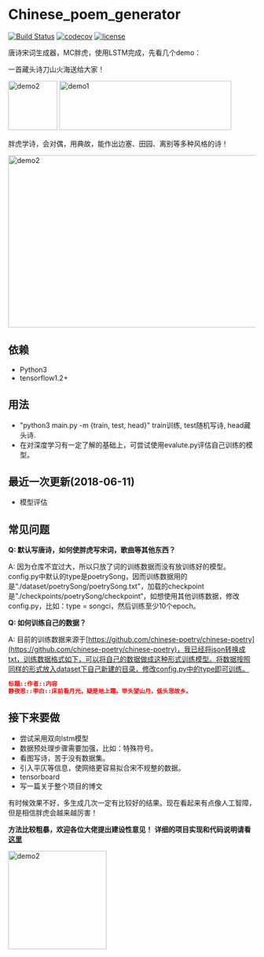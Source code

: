 # Chinese_poem_generator 
[![Build Status](https://travis-ci.org/hjptriplebee/Chinese_poem_generator.svg?branch=master)](https://travis-ci.org/hjptriplebee/Chinese_poem_generator)
[![codecov](https://codecov.io/gh/hjptriplebee/Chinese_poem_generator/branch/master/graph/badge.svg)](https://codecov.io/gh/hjptriplebee/Chinese_poem_generator)
[![license](https://img.shields.io/aur/license/yaourt.svg)](https://github.com/hjptriplebee/Chinese_poem_generator/blob/master/LICENSE)

唐诗宋词生成器，MC胖虎，使用LSTM完成，先看几个demo：

一首藏头诗刀山火海送给大家！

<img src="https://raw.githubusercontent.com/hjptriplebee/Chinese_poem_generator/master/panghu1.jpg" width = "100" height = "100" alt="demo2" /> <img src="https://raw.githubusercontent.com/hjptriplebee/Chinese_poem_generator/master/demo1.png" width = "350" height = "100" alt="demo1" />

胖虎学诗，会对偶，用典故，能作出边塞、田园、离别等多种风格的诗！

<img src="https://raw.githubusercontent.com/hjptriplebee/Chinese_poem_generator/master/demo2.png" width = "850" height = "350" alt="demo2" />

## 依赖
- Python3
- tensorflow1.2+

## 用法
- "python3 main.py -m {train, test, head}" train训练, test随机写诗, head藏头诗.
- 在对深度学习有一定了解的基础上，可尝试使用evalute.py评估自己训练的模型。

## 最近一次更新(2018-06-11)
- 模型评估

## 常见问题
**Q: 默认写唐诗，如何使胖虎写宋词，歌曲等其他东西？**

A: 因为仓库不宜过大，所以只放了词的训练数据而没有放训练好的模型。config.py中默认的type是poetrySong，因而训练数据用的是“./dataset/poetrySong/poetrySong.txt"，加载的checkpoint是”./checkpoints/poetrySong/checkpoint“，如想使用其他训练数据，修改config.py，比如：type = songci，然后训练至少10个epoch。

**Q: 如何训练自己的数据？**

A: 目前的训练数据来源于[https://github.com/chinese-poetry/chinese-poetry](https://github.com/chinese-poetry/chinese-poetry)，我已经将json转换成txt，训练数据格式如下，可以将自己的数据做成这种形式训练模型。将数据按照同样的形式放入dataset下自己新建的目录，修改config.py中的type即可训练。

```json
标题::作者::内容
静夜思::李白::床前看月光，疑是地上霜。举头望山月，低头思故乡。
```

## 接下来要做
- 尝试采用双向lstm模型
- 数据预处理步骤需要加强，比如：特殊符号。
- 看图写诗，苦于没有数据集。
- 引入平仄等信息，使网络更容易拟合宋不规整的数据。
- tensorboard
- 写一篇关于整个项目的博文

有时候效果不好，多生成几次一定有比较好的结果。现在看起来有点像人工智障，但是相信胖虎会越来越厉害！

**方法比较粗暴，欢迎各位大佬提出建设性意见！**
**详细的项目实现和代码说明请看[这里](http://blog.csdn.net/accepthjp/article/details/73875108)**

<img src="https://raw.githubusercontent.com/hjptriplebee/Chinese_poem_generator/master/panghu2.jpg" width = "200" height = "200" alt="demo2" />

